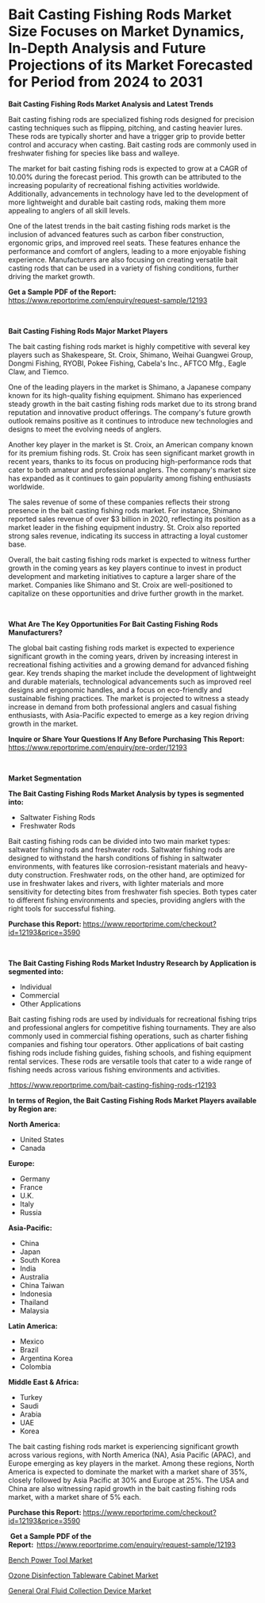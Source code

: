<p><h1>Bait Casting Fishing Rods Market Size Focuses on Market Dynamics, In-Depth Analysis and Future Projections of its Market Forecasted for Period from 2024 to 2031</h1></p><p><strong>Bait Casting Fishing Rods Market Analysis and Latest Trends</strong></p>
<p><p>Bait casting fishing rods are specialized fishing rods designed for precision casting techniques such as flipping, pitching, and casting heavier lures. These rods are typically shorter and have a trigger grip to provide better control and accuracy when casting. Bait casting rods are commonly used in freshwater fishing for species like bass and walleye.</p><p>The market for bait casting fishing rods is expected to grow at a CAGR of 10.00% during the forecast period. This growth can be attributed to the increasing popularity of recreational fishing activities worldwide. Additionally, advancements in technology have led to the development of more lightweight and durable bait casting rods, making them more appealing to anglers of all skill levels.</p><p>One of the latest trends in the bait casting fishing rods market is the inclusion of advanced features such as carbon fiber construction, ergonomic grips, and improved reel seats. These features enhance the performance and comfort of anglers, leading to a more enjoyable fishing experience. Manufacturers are also focusing on creating versatile bait casting rods that can be used in a variety of fishing conditions, further driving the market growth.</p></p>
<p><strong>Get a Sample PDF of the Report:&nbsp;</strong> <a href="https://www.reportprime.com/enquiry/request-sample/12193">https://www.reportprime.com/enquiry/request-sample/12193</a></p>
<p>&nbsp;</p>
<p><strong>Bait Casting Fishing Rods Major Market Players</strong></p>
<p><p>The bait casting fishing rods market is highly competitive with several key players such as Shakespeare, St. Croix, Shimano, Weihai Guangwei Group, Dongmi Fishing, RYOBI, Pokee Fishing, Cabela's Inc., AFTCO Mfg., Eagle Claw, and Tiemco.</p><p>One of the leading players in the market is Shimano, a Japanese company known for its high-quality fishing equipment. Shimano has experienced steady growth in the bait casting fishing rods market due to its strong brand reputation and innovative product offerings. The company's future growth outlook remains positive as it continues to introduce new technologies and designs to meet the evolving needs of anglers.</p><p>Another key player in the market is St. Croix, an American company known for its premium fishing rods. St. Croix has seen significant market growth in recent years, thanks to its focus on producing high-performance rods that cater to both amateur and professional anglers. The company's market size has expanded as it continues to gain popularity among fishing enthusiasts worldwide.</p><p>The sales revenue of some of these companies reflects their strong presence in the bait casting fishing rods market. For instance, Shimano reported sales revenue of over $3 billion in 2020, reflecting its position as a market leader in the fishing equipment industry. St. Croix also reported strong sales revenue, indicating its success in attracting a loyal customer base.</p><p>Overall, the bait casting fishing rods market is expected to witness further growth in the coming years as key players continue to invest in product development and marketing initiatives to capture a larger share of the market. Companies like Shimano and St. Croix are well-positioned to capitalize on these opportunities and drive further growth in the market.</p></p>
<p>&nbsp;</p>
<p><strong>What Are The Key Opportunities For Bait Casting Fishing Rods Manufacturers?</strong></p>
<p><p>The global bait casting fishing rods market is expected to experience significant growth in the coming years, driven by increasing interest in recreational fishing activities and a growing demand for advanced fishing gear. Key trends shaping the market include the development of lightweight and durable materials, technological advancements such as improved reel designs and ergonomic handles, and a focus on eco-friendly and sustainable fishing practices. The market is projected to witness a steady increase in demand from both professional anglers and casual fishing enthusiasts, with Asia-Pacific expected to emerge as a key region driving growth in the market.</p></p>
<p><strong>Inquire or Share Your Questions If Any Before Purchasing This Report:</strong> <a href="https://www.reportprime.com/enquiry/pre-order/12193">https://www.reportprime.com/enquiry/pre-order/12193</a></p>
<p>&nbsp;</p>
<p><strong>Market Segmentation</strong></p>
<p><strong>The Bait Casting Fishing Rods Market Analysis by types is segmented into:</strong></p>
<p><ul><li>Saltwater Fishing Rods</li><li>Freshwater Rods</li></ul></p>
<p><p>Bait casting fishing rods can be divided into two main market types: saltwater fishing rods and freshwater rods. Saltwater fishing rods are designed to withstand the harsh conditions of fishing in saltwater environments, with features like corrosion-resistant materials and heavy-duty construction. Freshwater rods, on the other hand, are optimized for use in freshwater lakes and rivers, with lighter materials and more sensitivity for detecting bites from freshwater fish species. Both types cater to different fishing environments and species, providing anglers with the right tools for successful fishing.</p></p>
<p><strong>Purchase this Report:&nbsp;</strong><a href="https://www.reportprime.com/checkout?id=12193&price=3590">https://www.reportprime.com/checkout?id=12193&price=3590</a></p>
<p>&nbsp;</p>
<p><strong>The Bait Casting Fishing Rods Market Industry Research by Application is segmented into:</strong></p>
<p><ul><li>Individual</li><li>Commercial</li><li>Other Applications</li></ul></p>
<p><p>Bait casting fishing rods are used by individuals for recreational fishing trips and professional anglers for competitive fishing tournaments. They are also commonly used in commercial fishing operations, such as charter fishing companies and fishing tour operators. Other applications of bait casting fishing rods include fishing guides, fishing schools, and fishing equipment rental services. These rods are versatile tools that cater to a wide range of fishing needs across various fishing environments and activities.</p></p>
<p><a href="https://www.reportprime.com/bait-casting-fishing-rods-r12193">&nbsp;https://www.reportprime.com/bait-casting-fishing-rods-r12193</a></p>
<p><strong>In terms of Region, the Bait Casting Fishing Rods Market Players available by Region are:</strong></p>
<p>
    <p> <strong> North America: </strong>
        <ul>
            <li>United States</li>
            <li>Canada</li>
        </ul>
        </p> 
    <p> <strong> Europe: </strong>
        <ul>
            <li>Germany</li>
            <li>France</li>
            <li>U.K.</li>
            <li>Italy</li>
            <li>Russia</li>
        </ul>
        </p> 
    <p> <strong> Asia-Pacific: </strong>
        <ul>
            <li>China</li>
            <li>Japan</li>
            <li>South Korea</li>
            <li>India</li>
            <li>Australia</li>
            <li>China Taiwan</li>
            <li>Indonesia</li>
            <li>Thailand</li>
            <li>Malaysia</li>
        </ul>
        </p> 
    <p> <strong> Latin America: </strong>
        <ul>
            <li>Mexico</li>
            <li>Brazil</li>
            <li>Argentina Korea</li>
            <li>Colombia</li>
        </ul>
        </p> 
    <p> <strong> Middle East & Africa: </strong>
        <ul>
            <li>Turkey</li>
            <li>Saudi</li>
            <li>Arabia</li>
            <li>UAE</li>
            <li>Korea</li>
        </ul>
    </p>
    </p>
<p><p>The bait casting fishing rods market is experiencing significant growth across various regions, with North America (NA), Asia Pacific (APAC), and Europe emerging as key players in the market. Among these regions, North America is expected to dominate the market with a market share of 35%, closely followed by Asia Pacific at 30% and Europe at 25%. The USA and China are also witnessing rapid growth in the bait casting fishing rods market, with a market share of 5% each.</p></p>
<p><strong>Purchase this Report: </strong><a href="https://www.reportprime.com/checkout?id=12193&price=3590">https://www.reportprime.com/checkout?id=12193&price=3590</a></p>
<p>&nbsp;<strong>Get a Sample PDF of the Report:&nbsp;&nbsp;</strong><a href="https://www.reportprime.com/enquiry/request-sample/12193">https://www.reportprime.com/enquiry/request-sample/12193</a></p>
<p><strong></strong></p>
<p><p><a href="https://www.linkedin.com/pulse/bench-power-tool-market-insight-trends-growth-forecasted-awftf">Bench Power Tool Market</a></p><p><a href="https://www.linkedin.com/pulse/ozone-disinfection-tableware-cabinet-market-size-outlook-forecast-duwme">Ozone Disinfection Tableware Cabinet Market</a></p><p><a href="https://www.linkedin.com/pulse/analyzing-general-oral-fluid-collection-device-market-global-industry-ob1me">General Oral Fluid Collection Device Market</a></p></p>